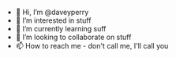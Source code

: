 - 👋 Hi, I’m @daveyperry
- 👀 I’m interested in stuff
- 🌱 I’m currently learning suff
- 💞️ I’m looking to collaborate on stuff
- 📫 How to reach me - don't call me, I'll call you

<!---
daveyperry/daveyperry is a ✨ special ✨ repository because its `README.md` (this file) appears on your GitHub profile.
You can click the Preview link to take a look at your changes.
--->
